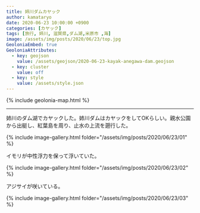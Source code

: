 ```yaml
---
title: 姉川ダムカヤック
author: kamataryo
date: 2020-06-23 10:00:00 +0900
categories: [カヤック]
tags: [旅行, 姉川, 滋賀県,ダム湖,米原市 ,海]
image: /assets/img/posts/2020/06/23/top.jpg
GeoloniaEmbed: true
GeoloniaAttributes:
  - key: geojson
    value: /assets/geojson/2020-06-23-kayak-anegawa-dam.geojson
  - key: cluster
    value: off
  - key: style
    value: /assets/style.json
---
```


{% include geolonia-map.html %}

---

姉川のダム湖でカヤックした。姉川ダムはカヤックをしてOKらしい。親水公園から出艇し、紅葉島を周り、止水の上流を遡行した。

{% include image-gallery.html folder="/assets/img/posts/2020/06/23/01" %}

イモリが中性浮力を保って浮いていた。

{% include image-gallery.html folder="/assets/img/posts/2020/06/23/02" %}

アジサイが咲いている。

{% include image-gallery.html folder="/assets/img/posts/2020/06/23/03" %}
